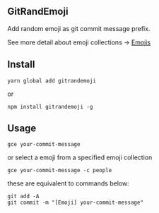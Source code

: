 ## GitRandEmoji
Add random emoji as git commit message prefix.

See more detail about emoji collections -> [Emojis](https://github.com/thundernet8/Emojis)

## Install

```
yarn global add gitrandemoji
```

or
```
npm install gitrandemoji -g
```

## Usage

```
gce your-commit-message
```

or select a emoji from a specified emoji collection
```
gce your-commit-message -c people
```

these are equivalent to commands below:
```
git add -A
git commit -m "[Emoji] your-commit-message"
```
